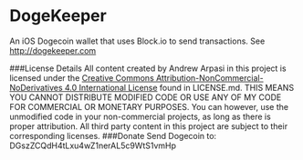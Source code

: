 DogeKeeper
==========

An iOS Dogecoin wallet that uses Block.io to send transactions. See http://dogekeeper.com

###License Details
All content created by Andrew Arpasi in this project is licensed under the [Creative Commons Attribution-NonCommercial-NoDerivatives 4.0 International License](http://creativecommons.org/licenses/by-nc-nd/4.0/) found in LICENSE.md. THIS MEANS YOU CANNOT DISTRIBUTE MODIFIED CODE OR USE ANY OF MY CODE FOR COMMERCIAL OR MONETARY PURPOSES. You can however, use the unmodified code in your non-commercial projects, as long as there is proper attribution.
All third party content in this project are subject to their corresponding licenses. 
###Donate
Send Dogecoin to: DGszZCQdH4tLxu4wZ1nerAL5c9WtS1vmHp
